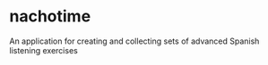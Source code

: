 # nachotime
An application for creating and collecting sets of advanced Spanish listening exercises
